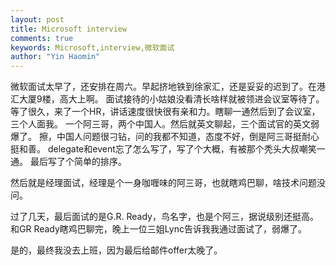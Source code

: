 ```yaml
---
layout: post
title: Microsoft interview
comments: true
keywords: Microsoft,interview,微软面试
author: "Yin Haomin"
---
```


微软面试太早了，还安排在周六。早起挤地铁到徐家汇，还是妥妥的迟到了。在港汇大厦9楼，高大上啊。
面试接待的小姑娘没看清长啥样就被领进会议室等待了。等了很久，来了一个HR，讲话速度很快很有亲和力。瞎聊一通然后到了会议室，三个人面我。
一个阿三哥，两个中国人。然后就英文聊起，三个面试官的英文弱爆了。
擦，中国人问题很刁钻，问的我都不知道，态度不好，倒是阿三哥挺耐心挺和善。
delegate和event忘了怎么写了，写了个大概，有被那个秃头大叔嘲笑一通。
最后写了个简单的排序。

然后就是经理面试，经理是个一身咖喱味的阿三哥，也就瞎鸡巴聊，啥技术问题没问。

过了几天，最后面试的是G.R. Ready，鸟名字，也是个阿三，据说级别还挺高。
和GR Ready瞎鸡巴聊完，晚上一位三姐Lync告诉我我通过面试了，弱爆了。

是的，最终我没去上班，因为最后给邮件offer太晚了。

